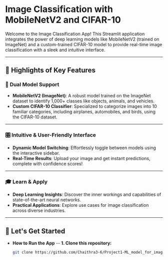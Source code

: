 # **Image Classification with MobileNetV2 and CIFAR-10**

Welcome to the Image Classification App! This Streamlit application integrates the power of deep learning models like MobileNetV2 (trained on ImageNet) and a custom-trained CIFAR-10 model to provide real-time image classification with a sleek and intuitive interface.

---

## 🌟 **Highlights of Key Features**  

### 🧠 **Dual Model Support**  
- **MobileNetV2 (ImageNet)**: A robust model trained on the ImageNet dataset to identify 1,000+ classes like objects, animals, and vehicles.  
- **Custom CIFAR-10 Classifier**: Specialized to categorize images into 10 familiar categories, including airplanes, automobiles, and birds, using the CIFAR-10 dataset.

---

### 🎛️ **Intuitive & User-Friendly Interface**  
- **Dynamic Model Switching**: Effortlessly toggle between models using the interactive sidebar.  
- **Real-Time Results**: Upload your image and get instant predictions, complete with confidence scores!

---

### 🎓 **Learn & Apply**  
- **Deep Learning Insights**: Discover the inner workings and capabilities of state-of-the-art neural networks.  
- **Practical Applications**: Explore use cases for image classification across diverse industries.

---

## 🚀 **Let's Get Started**  
- **How to Run the App**
-- **1. Clone this repository:**  
   ```bash  
   git clone https://github.com/Chaithra3-6/Project1-ML_model_for_image_classification.git
   ```
   



